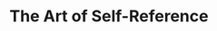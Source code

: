 ---
layout: blog-the-art-of-self-reference
title: The Art of Self-Reference

nav: blog
card: The Art of Self-Reference
creator : admin IDNI
publisher_handle : IDNI
description: This post, like the previous two, comes to shed light on the same subjects. The post "The New Tau" went bottom up from TML to Agoras and focused on scaling discussions.
type: blog
fbnumberID: ARSPSs08qmchtVLR0kVb_UwG5dfUzbNOBDDfZ_RFFn44FfdJN0Crymsm2kcHsTqcYEg

namespace: faq.the-art-of-self-reference
permalink: /blog/the-art-of-self-reference
permalink_en: /blog/the-art-of-self-reference
permalink_es: /blog/the-art-of-self-reference
---